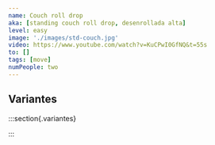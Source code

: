 ```yaml
---
name: Couch roll drop
aka: [standing couch roll drop, desenrollada alta]
level: easy
image: './images/std-couch.jpg'
video: https://www.youtube.com/watch?v=KuCPwI0GfNQ&t=55s
to: []
tags: [move]
numPeople: two
---
```


## Variantes

:::section{.variantes}

<!-- - [![star no hands](./images/acroyoga-star-no-hands.jpeg)](https://youtu.be/NXz2Xvv_HbY?t=18)
  _no hands star_ -->

:::

